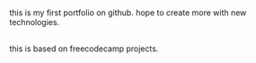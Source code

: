 # #
this is my first portfolio on github.
hope to create more with new technologies.
##
this is based on freecodecamp projects.